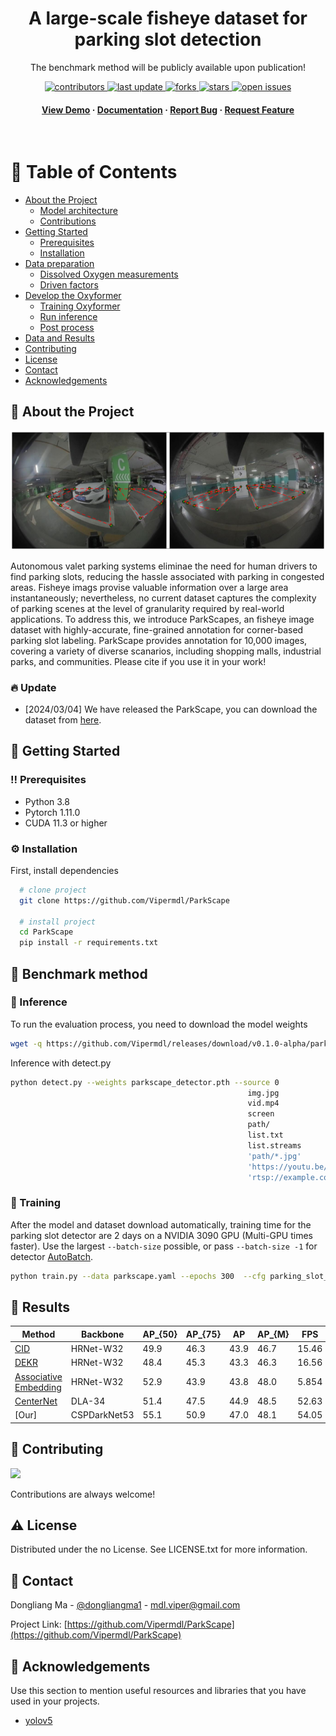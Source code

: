 <!--
Hey, thanks for using the awesome-readme-template template.  
If you have any enhancements, then fork this project and create a pull request 
or just open an issue with the label "enhancement".

Don't forget to give this project a star for additional support ;)
Maybe you can mention me or this repo in the acknowledgements too
-->
<div align="center">

<!--   <img src="assets/logo.png" alt="logo" width="200" height="auto" /> -->
  <h1>A large-scale fisheye dataset for parking slot detection</h1>
  
  <p>
    The benchmark method will be publicly available upon publication! 
  </p>
  
  
<!-- Badges -->
<p>
  <a href="https://github.com/Vipermdl/ParkScape/graphs/contributors">
    <img src="https://img.shields.io/github/contributors/Vipermdl/Oxyformer" alt="contributors" />
  </a>
  <a href="">
    <img src="https://img.shields.io/github/last-commit/Vipermdl/ParkScape" alt="last update" />
  </a>
  <a href="https://github.com/Vipermdl/ParkScape/network/members">
    <img src="https://img.shields.io/github/forks/Vipermdl/Oxyformer" alt="forks" />
  </a>
  <a href="https://github.com/Vipermdl/ParkScape/stargazers">
    <img src="https://img.shields.io/github/stars/Vipermdl/Oxyformer" alt="stars" />
  </a>
  <a href="https://github.com/Vipermdl/ParkScape/issues/">
    <img src="https://img.shields.io/github/issues/Vipermdl/Oxyformer" alt="open issues" />
  </a>
<!--   <a href="https://github.com/Vipermdl/ParkScape/blob/master/LICENSE">
    <img src="https://img.shields.io/github/license/Vipermdl/Oxyformer.svg" alt="license" />
  </a> -->
</p>
   
<h4>
    <a href="https://github.com/Vipermdl/ParkScape">View Demo</a>
  <span> · </span>
    <a href="https://github.com/Vipermdl/ParkScape">Documentation</a>
  <span> · </span>
    <a href="https://github.com/Vipermdl/ParkScape/issues/">Report Bug</a>
  <span> · </span>
    <a href="https://github.com/Vipermdl/ParkScape/issues/">Request Feature</a>
  </h4>
</div>

<br />

<!-- Table of Contents -->
# :notebook_with_decorative_cover: Table of Contents

- [About the Project](#star2-about-the-project)
  * [Model architecture](#camera-model-architecture)
  * [Contributions](#dart-contributions)
- [Getting Started](#toolbox-getting-started)
  * [Prerequisites](#bangbang-prerequisites)
  * [Installation](#gear-installation)
- [Data preparation](#compass-data-preparation)
  * [Dissolved Oxygen measurements](#art-dissolved-oxyen-measurements)
  * [Driven factors](#key-driven-factors)
- [Develop the Oxyformer](#eyes-develop-the-oxyformer)
  * [Training Oxyformer](#test_tube-training-oxyformer)
  * [Run inference](#running-run-inference)
  * [Post process](#triangular_flag_on_post-post-process)
 - [Data and Results](#scroll-data-and-results)
- [Contributing](#wave-contributing)
- [License](#warning-license)
- [Contact](#handshake-contact)
- [Acknowledgements](#gem-acknowledgements)

<!-- About the Project -->
## :star2: About the Project

<div style="color:#0000FF" align="center">
<img src="imgs/fig1.png"/> 
</div>

Autonomous valet parking systems eliminae the need for human drivers to find parking slots, reducing the hassle associated with parking in congested areas. Fisheye imags provise valuable information over a large area instantaneously; nevertheless, no current dataset captures the complexity of parking scenes at the level of granularity required by real-world applications. To address this, we introduce ParkScapes, an fisheye image dataset with highly-accurate, fine-grained annotation for corner-based parking slot labeling. ParkScape provides annotation for 10,000 images, covering a variety of diverse scanarios, including shopping malls, industrial parks, and communities. Please cite if you use it in your work!

### :fire: Update

- [2024/03/04] We have released the ParkScape, you can download the dataset from [here](https://github.com/Vipermdl/Oxyformer/blob/main/data.md).

<!-- Getting Started -->
## 	:toolbox: Getting Started

<!-- Prerequisites -->
### :bangbang: Prerequisites

* Python 3.8
* Pytorch 1.11.0
* CUDA 11.3 or higher

<!-- Installation -->
### :gear: Installation

First, install dependencies

```bash
  # clone project 
  git clone https://github.com/Vipermdl/ParkScape
  
  # install project
  cd ParkScape
  pip install -r requirements.txt
```

<!-- Roadmap -->
## :compass: Benchmark method

### :art: Inference

To run the evaluation process, you need to download the model weights

```bash
wget -q https://github.com/Vipermdl/releases/download/v0.1.0-alpha/parkscape_detector.pth
```

 Inference with detect.py

```bash
python detect.py --weights parkscape_detector.pth --source 0                               # webcam
                                                     img.jpg                         # image
                                                     vid.mp4                         # video
                                                     screen                          # screenshot
                                                     path/                           # directory
                                                     list.txt                        # list of images
                                                     list.streams                    # list of streams
                                                     'path/*.jpg'                    # glob
                                                     'https://youtu.be/LNwODJXcvt4'  # YouTube
                                                     'rtsp://example.com/media.mp4'  # RTSP, RTMP, HTTP stream
```

### :key: Training

After the model and dataset download automatically, training time for the parking slot detector are 2 days on a NVIDIA 3090 GPU (Multi-GPU times faster). Use the largest `--batch-size` possible, or pass `--batch-size -1` for detector [AutoBatch](https://github.com/ultralytics/yolov5/pull/5092).

```bash
python train.py --data parkscape.yaml --epochs 300  --cfg parking_slot_detector.yaml  --batch-size 16                                                              
```

<!-- Code of Conduct -->
## :scroll: Results

| Method                                                                              |Backbone|AP_{50}|AP_{75}|AP|AP_{M}|FPS|
| ----------------------------------------------------------------------------------- |------ |------ |------ |------ |------ |------ |
| [CID](https://www.ncei.noaa.gov/)|HRNet-W32|49.9|46.3|43.9|46.7|15.46|
| [DEKR](https://cchdo.ucsd.edu/)|HRNet-W32|48.4|45.3|43.3|46.3|16.56|
| [Associative Embedding](https://www.pangaea.de/)|HRNet-W32|52.9|43.9|43.8|48.0|5.854|
| [CenterNet](https://www.ncei.noaa.gov/access/ocean-carbon-acidification-data-system/oceans/GLODAPv2_2021/)|DLA-34|51.4|47.5|44.9|48.5|52.63|
| [Our]|CSPDarkNet53|55.1|50.9|47.0|48.1|54.05|


## :wave: Contributing

<a href="https://github.com/Vipermdl/ParkScape/graphs/contributors">
  <img src="https://contrib.rocks/image?repo=Vipermdl/ParkScape" />
</a>

Contributions are always welcome!

<!-- FAQ -->
<!-- ## :grey_question: FAQ

- Question 1

  + Answer 1

- Question 2

  + Answer 2 -->


<!-- License -->
## :warning: License

Distributed under the no License. See LICENSE.txt for more information.


<!-- Contact -->
## :handshake: Contact

Dongliang Ma - [@dongliangma1](https://twitter.com/dongliangma1) - mdl.viper@gmail.com

Project Link: [https://github.com/Vipermdl/ParkScape](https://github.com/Vipermdl/ParkScape)


<!-- Acknowledgments -->
## :gem: Acknowledgements

Use this section to mention useful resources and libraries that you have used in your projects.

 - [yolov5](https://github.com/ultralytics/yolov5)

